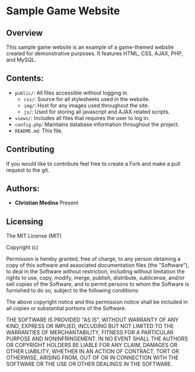# Sample Game Website

## Overview

This sample game website is an example of a game-themed website created for demonstrative purposes. It features HTML, CSS, AJAX,
PHP, and MySQL.

## Contents:

* `public/`: All files accessible without logging in.
    * `css/`: Source for all stylesheets used in the website.
    * `img/`: Host for any images used throughout the site.
    * `js/`: Used for storing all javascript and AJAX related scripts.
* `views/`: Includes all files that requires the user to log in.
* `config.php`: Maintains database information throughout the project.
* `README.md`: This file.

## Contributing

If you would like to contribute feel free to create a Fork and make a pull request to the git.

## Authors:

* **Christian Medina**   Present

## Licensing

The MIT License (MIT)

Copyright (c) <year> <copyright holders>

Permission is hereby granted, free of charge, to any person obtaining a copy
of this software and associated documentation files (the "Software"), to deal
in the Software without restriction, including without limitation the rights
to use, copy, modify, merge, publish, distribute, sublicense, and/or sell
copies of the Software, and to permit persons to whom the Software is
furnished to do so, subject to the following conditions:

The above copyright notice and this permission notice shall be included in
all copies or substantial portions of the Software.

THE SOFTWARE IS PROVIDED "AS IS", WITHOUT WARRANTY OF ANY KIND, EXPRESS OR
IMPLIED, INCLUDING BUT NOT LIMITED TO THE WARRANTIES OF MERCHANTABILITY,
FITNESS FOR A PARTICULAR PURPOSE AND NONINFRINGEMENT. IN NO EVENT SHALL THE
AUTHORS OR COPYRIGHT HOLDERS BE LIABLE FOR ANY CLAIM, DAMAGES OR OTHER
LIABILITY, WHETHER IN AN ACTION OF CONTRACT, TORT OR OTHERWISE, ARISING FROM,
OUT OF OR IN CONNECTION WITH THE SOFTWARE OR THE USE OR OTHER DEALINGS IN
THE SOFTWARE.